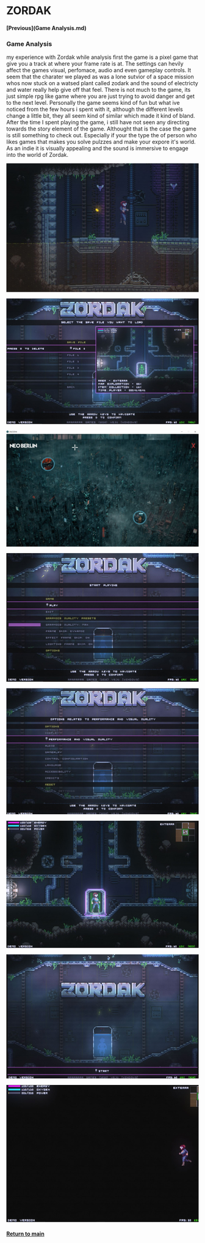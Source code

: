 # ZORDAK

#### [Previous](Game Analysis.md)

### Game Analysis
my experience with Zordak while analysis first the game is a pixel game that give you a track at where your frame rate is at. The settings can hevily affect the games visual, perfomace, audio and even gameplay controls. It seem that the charater we played as was a lone sutvior of a space mission whos now stuck on a watsed plant called zodark and the sound of electricty and water really help give off  that feel. There is not much to the game, its just simple rpg like game where you are just trying to avoid danger and get to the next level. Personally the game seems kind of fun but what ive noticed from the few hours i spent with it, although the different levels change a little bit, they all seem kind of similar which made it kind of bland. After the time I spent playing the game, i still have not seen any directing towards the story element of the game. Althought that is the case the game is still something to check out. Especially if your the type the of person who likes games that makes you solve pulzzes and make your expore it's world. As an indie it is visually appealing and the sound is immersive to engage into the world of Zordak.

![jump](images/jump.JPG)

![loadsave](images/loadsave.JPG)

![map](images/map.JPG)

![settings](images/settings.JPG)

![settings1](images/settings1.JPG)

![shot](images/shot.JPG)

![start](images/start.JPG)

![transition](images/transition.JPG)

[](images/.JPG)

[](images/.JPG)

[](images/.JPG)

[](images/.JPG)

[](images/.JPG)

#### [Return to main](https://jzm6677.github.io/Jay_Site/)
